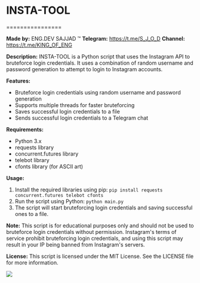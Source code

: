 # INSTA-TOOL

================

**Made by:** ENG.DEV SAJJAD ™
**Telegram:** https://t.me/S_J_O_D
**Channel:** https://t.me/KING_OF_ENG

**Description:**
INSTA-TOOL is a Python script that uses the Instagram API to bruteforce login credentials. It uses a combination of random username and password generation to attempt to login to Instagram accounts.

**Features:**

- Bruteforce login credentials using random username and password generation
- Supports multiple threads for faster bruteforcing
- Saves successful login credentials to a file
- Sends successful login credentials to a Telegram chat

**Requirements:**

- Python 3.x
- requests library
- concurrent.futures library
- telebot library
- cfonts library (for ASCII art)

**Usage:**

1. Install the required libraries using pip: `pip install requests concurrent.futures telebot cfonts`
2. Run the script using Python: `python main.py`
3. The script will start bruteforcing login credentials and saving successful ones to a file.

**Note:**
This script is for educational purposes only and should not be used to bruteforce login credentials without permission. Instagram's terms of service prohibit bruteforcing login credentials, and using this script may result in your IP being banned from Instagram's servers.

**License:**
This script is licensed under the MIT License. See the LICENSE file for more information.

<img src="https://img.shields.io/badge/PYTHON-black?style=for-the-badge&logo=python&logoColor=gold"/>

